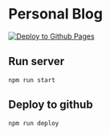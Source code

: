 # Personal Blog

[![Deploy to Github Pages](https://github.com/mattborghi/myblog/actions/workflows/Deploy.yml/badge.svg)](https://github.com/mattborghi/myblog/actions/workflows/Deploy.yml)

## Run server

```shell
npm run start
```

## Deploy to github

```shell
npm run deploy
```
